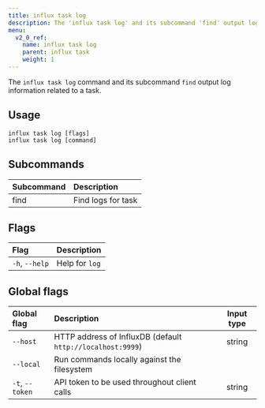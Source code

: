 ```yaml
---
title: influx task log
description: The 'influx task log' and its subcommand 'find' output log information related related to a task.
menu:
  v2_0_ref:
    name: influx task log
    parent: influx task
    weight: 1
---
```


The `influx task log` command and its subcommand `find` output log information related to a task.

## Usage
```
influx task log [flags]
influx task log [command]
```

## Subcommands
| Subcommand | Description        |
|:---------- |:-----------        |
| find       | Find logs for task |

## Flags
| Flag           | Description    |
|:----           |:-----------    |
| `-h`, `--help` | Help for `log` |

## Global flags
| Global flag     | Description                                                | Input type |
|:-----------     |:-----------                                                |:----------:|
| `--host`        | HTTP address of InfluxDB (default `http://localhost:9999`) | string     |
| `--local`       | Run commands locally against the filesystem                |            |
| `-t`, `--token` | API token to be used throughout client calls               | string     |
